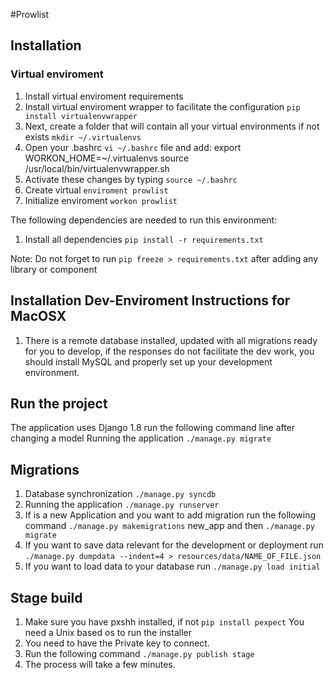 #Prowlist

## Installation

### Virtual enviroment
1. Install virtual enviroment requirements  
2. Install virtual enviroment wrapper to facilitate the configuration `pip install virtualenvwrapper`
3. Next, create a folder that will contain all your virtual environments if not exists `mkdir ~/.virtualenvs`
4. Open your .bashrc `vi ~/.bashrc` file and add: 
	export WORKON_HOME=~/.virtualenvs
	source /usr/local/bin/virtualenvwrapper.sh
5. Activate these changes by typing `source ~/.bashrc`
6. Create virtual `enviroment prowlist`
7. Initialize enviroment `workon prowlist`

The following dependencies are needed to run this environment:

1. Install all dependencies `pip install -r requirements.txt`

Note: Do not forget to run `pip freeze > requirements.txt` after adding any library or component

## Installation Dev-Enviroment Instructions for MacOSX 

1. There is a remote database installed, updated with all migrations ready for you to develop, if the responses do not facilitate the dev work, you should install MySQL and properly set up your development environment.

## Run the project

The application uses Django 1.8 run the following command line after changing a model
Running the application
`./manage.py migrate`

## Migrations

1. Database synchronization `./manage.py syncdb`
2. Running the application `./manage.py runserver`
3. If is a new Application and you want to add migration run the following command `./manage.py makemigrations` new_app and then `./manage.py migrate`
4. If you want to save data relevant for the development or deployment run `./manage.py dumpdata --indent=4 > resources/data/NAME_OF_FILE.json`
5. If you want to load data to your database run `./manage.py load initial`

## Stage build

1. Make sure you have pxshh installed, if not `pip install pexpect` You need a Unix based os to run the installer
2. You need to have the Private key to connect.
3. Run the following command `./manage.py publish stage`
4. The process will take a few minutes.

